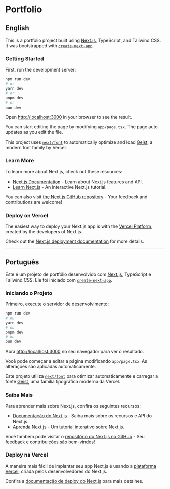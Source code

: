 # Portfolio

## English

This is a portfolio project built using [Next.js](https://nextjs.org), TypeScript, and Tailwind CSS. It was bootstrapped with [`create-next-app`](https://nextjs.org/docs/app/api-reference/cli/create-next-app).

### Getting Started

First, run the development server:

```bash
npm run dev
# or
yarn dev
# or
pnpm dev
# or
bun dev
```

Open [http://localhost:3000](http://localhost:3000) in your browser to see the result.

You can start editing the page by modifying `app/page.tsx`. The page auto-updates as you edit the file.

This project uses [`next/font`](https://nextjs.org/docs/app/building-your-application/optimizing/fonts) to automatically optimize and load [Geist](https://vercel.com/font), a modern font family by Vercel.

### Learn More

To learn more about Next.js, check out these resources:

- [Next.js Documentation](https://nextjs.org/docs) - Learn about Next.js features and API.
- [Learn Next.js](https://nextjs.org/learn) - An interactive Next.js tutorial.

You can also visit [the Next.js GitHub repository](https://github.com/vercel/next.js) - Your feedback and contributions are welcome!

### Deploy on Vercel

The easiest way to deploy your Next.js app is with the [Vercel Platform](https://vercel.com/new?utm_medium=default-template&filter=next.js&utm_source=create-next-app&utm_campaign=create-next-app-readme), created by the developers of Next.js.

Check out the [Next.js deployment documentation](https://nextjs.org/docs/app/building-your-application/deploying) for more details.

---

## Português

Este é um projeto de portfólio desenvolvido com [Next.js](https://nextjs.org), TypeScript e Tailwind CSS. Ele foi iniciado com [`create-next-app`](https://nextjs.org/docs/app/api-reference/cli/create-next-app).

### Iniciando o Projeto

Primeiro, execute o servidor de desenvolvimento:

```bash
npm run dev
# ou
yarn dev
# ou
pnpm dev
# ou
bun dev
```

Abra [http://localhost:3000](http://localhost:3000) no seu navegador para ver o resultado.

Você pode começar a editar a página modificando `app/page.tsx`. As alterações são aplicadas automaticamente.

Este projeto utiliza [`next/font`](https://nextjs.org/docs/app/building-your-application/optimizing/fonts) para otimizar automaticamente e carregar a fonte [Geist](https://vercel.com/font), uma família tipográfica moderna da Vercel.

### Saiba Mais

Para aprender mais sobre Next.js, confira os seguintes recursos:

- [Documentação do Next.js](https://nextjs.org/docs) - Saiba mais sobre os recursos e API do Next.js.
- [Aprenda Next.js](https://nextjs.org/learn) - Um tutorial interativo sobre Next.js.

Você também pode visitar o [repositório do Next.js no GitHub](https://github.com/vercel/next.js) - Seu feedback e contribuições são bem-vindos!

### Deploy na Vercel

A maneira mais fácil de implantar seu app Next.js é usando a [plataforma Vercel](https://vercel.com/new?utm_medium=default-template&filter=next.js&utm_source=create-next-app&utm_campaign=create-next-app-readme), criada pelos desenvolvedores do Next.js.

Confira a [documentação de deploy do Next.js](https://nextjs.org/docs/app/building-your-application/deploying) para mais detalhes.

